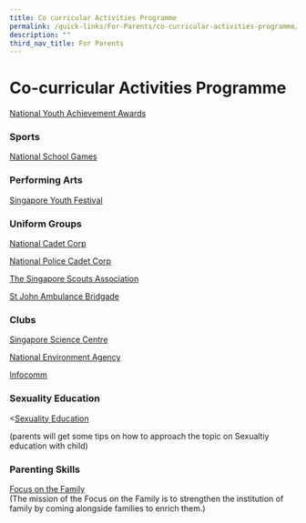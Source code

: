 ```yaml
---
title: Co curricular Activities Programme
permalink: /quick-links/For-Parents/co-curricular-activities-programme/
description: ""
third_nav_title: For Parents
---
```

# Co-curricular Activities Programme

<a href="http://www.nyaa.org/" target="_blank">National Youth Achievement Awards</a>

### Sports

[National School Games](https://nsg.moe.edu.sg/sssc/about-us)



### Performing Arts

<a href="http://www.singaporeyouthfestival.sg/" target="_blank">Singapore Youth Festival</a>

### Uniform Groups

[National Cadet Corp](https://www.facebook.com/sgncc.hq/)
  
<a href="http://www.npcc.org.sg/" target="_blank">National Police Cadet Corp</a>

<a href="http://www.scout.sg/" target="_blank">The Singapore Scouts Association</a>   

[St John Ambulance Bridgade](https://stjohn.org.sg/)


### Clubs

 
<a href="http://www.science.edu.sg/" target="_blank">Singapore Science Centre</a>

<a href="http://www.nea.gov.sg/" target="_blank">National Environment Agency</a>

[Infocomm](https://www.saaa.org.sg/infocomm-development-authority-of-singapore-ida/)

### Sexuality Education

&lt;[Sexuality Education](https://swisscottagesec.moe.edu.sg/swiss-experience/student-development-programme/sexuality-education/)

(parents will get some tips on how to approach the topic on Sexualtiy education with child)

### Parenting Skills

   
<a href="http://www.family.org.sg/" target="_blank">Focus on the Family</a>    
(The mission of the Focus on the Family is to strengthen the institution of family by coming alongside families to enrich them.)